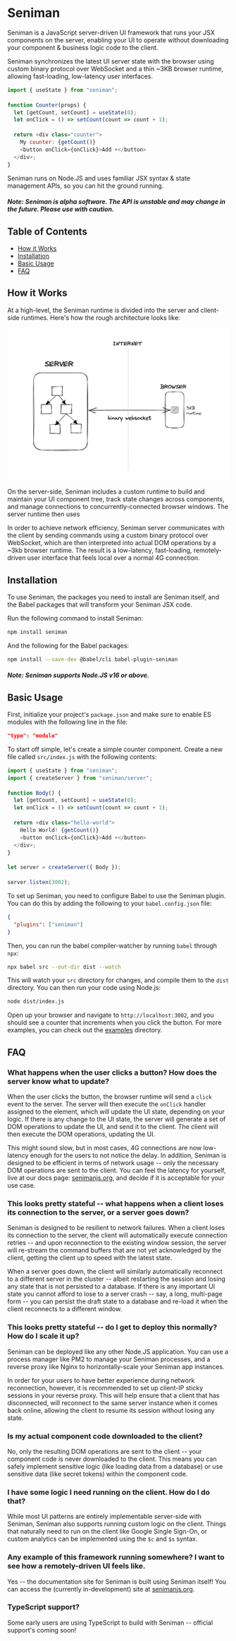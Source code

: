 # Seniman


Seniman is a JavaScript server-driven UI framework that runs your JSX components on the server, enabling your UI to operate without downloading your component & business logic code to the client. 

Seniman synchronizes the latest UI server state with the browser using custom binary protocol over WebSocket and a thin ~3KB browser runtime, allowing fast-loading, low-latency user interfaces. 

```js
import { useState } from "seniman";

function Counter(props) {
  let [getCount, setCount] = useState(0);
  let onClick = () => setCount(count => count + 1);

  return <div class="counter">
    My counter: {getCount()}
    <button onClick={onClick}>Add +</button>
  </div>;
}
```
Seniman runs on Node.JS and uses familiar JSX syntax & state management APIs, so you can hit the ground running.

##### Note: Seniman is alpha software. The API is unstable and may change in the future. Please use with caution.

## Table of Contents
- [How it Works](#how-it-works)
- [Installation](#installation)
- [Basic Usage](#basic-usage)
- [FAQ](#faq)

## How it Works

At a high-level, the Seniman runtime is divided into the server and client-side runtimes. Here's how the rough architecture looks like:

![Seniman Architecture](images/architecture.png)

On the server-side, Seniman includes a custom runtime to build and maintain your UI component tree, track state changes across components, and manage connections to concurrently-connected browser windows. The server runtime then uses


In order to achieve network efficiency, Seniman server communicates with the client by sending commands using a custom binary protocol over WebSocket, which are then interpreted into actual DOM operations by a ~3kb browser runtime. The result is a low-latency, fast-loading, remotely-driven user interface that feels local over a normal 4G connection.

## Installation

To use Seniman, the packages you need to install are Seniman itself, and the Babel packages that will transform your Seniman JSX code. 

Run the following command to install Seniman:
```sh
npm install seniman
```

And the following for the Babel packages:

```sh
npm install --save-dev @babel/cli babel-plugin-seniman 
```

##### Note: Seniman supports Node.JS v16 or above.

## Basic Usage

First, initialize your project's `package.json` and make sure to enable ES modules with the following line in the file:

```json
"type": "module"
```

To start off simple, let's create a simple counter component. Create a new file called `src/index.js` with the following contents:

```js
import { useState } from "seniman";
import { createServer } from "seniman/server";

function Body() {
  let [getCount, setCount] = useState(0);
  let onClick = () => setCount(count => count + 1);

  return <div class="hello-world">
    Hello World! {getCount()}
    <button onClick={onClick}>Add +</button>
  </div>;
}

let server = createServer({ Body });

server.listen(3002);

```

To set up Seniman, you need to configure Babel to use the Seniman plugin. You can do this by adding the following to your `babel.config.json` file:

```json
{
  "plugins": ["seniman"]
}
```

Then, you can run the babel compiler-watcher by running `babel` through `npx`:

```sh
npx babel src --out-dir dist --watch
```

This will watch your `src` directory for changes, and compile them to the `dist` directory. You can then run your code using Node.js:

```sh
node dist/index.js
```

Open up your browser and navigate to `http://localhost:3002`, and you should see a counter that increments when you click the button. For more examples, you can check out the [examples](examples) directory.

## FAQ

### What happens when the user clicks a button? How does the server know what to update?

When the user clicks the button, the browser runtime will send a `click` event to the server. The server will then execute the `onClick` handler assigned to the element, which will update the UI state, depending on your logic. If there is any change to the UI state, the server will generate a set of DOM operations to update the UI, and send it to the client. The client will then execute the DOM operations, updating the UI. 

This might sound slow, but in most cases, 4G connections are now low-latency enough for the users to not notice the delay. In addition, Seniman is designed to be efficient in terms of network usage -- only the necessary DOM operations are sent to the client. You can feel the latency for yourself, live at our docs page: [senimanjs.org](https://senimanjs.org/), and decide if it is acceptable for your use case.

### This looks pretty stateful -- what happens when a client loses its connection to the server, or a server goes down?

Seniman is designed to be resilient to network failures. When a client loses its connection to the server, the client will automatically execute connection retries -- and upon reconnection to the existing window session, the server will re-stream the command buffers that are not yet acknowledged by the client, getting the client up to speed with the latest state.

When a server goes down, the client will similarly automatically reconnect to a different server in the cluster -- albeit restarting the session and losing any state that is not persisted to a database. If there is any important UI state you cannot afford to lose to a server crash -- say, a long, multi-page form -- you can persist the draft state to a database and re-load it when the client reconnects to a different window.

### This looks pretty stateful -- do I get to deploy this normally? How do I scale it up?

Seniman can be deployed like any other Node.JS application. You can use a process manager like PM2 to manage your Seniman processes, and a reverse proxy like Nginx to horizontally-scale your Seniman app instances.

In order for your users to have better experience during network reconnection, however, it is recommended to set up client-IP sticky sessions in your reverse proxy. This will help ensure that a client that has disconnected, will reconnect to the same server instance when it comes back online, allowing the client to resume its session without losing any state.

### Is my actual component code downloaded to the client?

No, only the resulting DOM operations are sent to the client -- your component code is never downloaded to the client. This  means you can safely implement sensitive logic (like loading data from a database) or use sensitive data (like secret tokens) within the component code.  

### I have some logic I need running on the client. How do I do that?

While most UI patterns are entirely implementable server-side with Seniman, Seniman also supports running custom logic on the client. Things that naturally need to run on the client like Google Single Sign-On, or custom analytics can be implemented using the `$c` and `$s` syntax.

### Any example of this framework running somewhere? I want to see how a remotely-driven UI feels like.

Yes -- the documentation site for Seniman is built using Seniman itself! You can access the (currently in-development) site at [senimanjs.org](https://senimanjs.org/).


### TypeScript support?
Some early users are using TypeScript to build with Seniman -- official support's coming soon!
